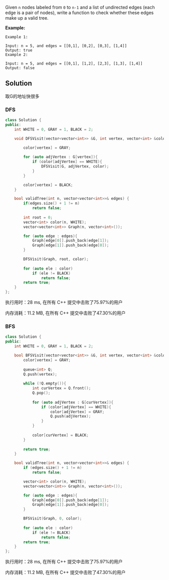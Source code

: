 Given `n` nodes labeled from `0` to `n-1` and a list of undirected edges (each edge is a pair of nodes), write a function to check whether these edges make up a valid tree.

 

**Example:**

```
Example 1:

Input: n = 5, and edges = [[0,1], [0,2], [0,3], [1,4]]
Output: true
Example 2:

Input: n = 5, and edges = [[0,1], [1,2], [2,3], [1,3], [1,4]]
Output: false
```

## Solution

取G的地址快很多

### DFS

```c++
class Solution {
public:
    int WHITE = 0, GRAY = 1, BLACK = 2;

    void DFSVisit(vector<vector<int>> &G, int vertex, vector<int> &color){
        
        color[vertex] = GRAY;

        for (auto adjVertex : G[vertex]){
            if (color[adjVertex] == WHITE){
                DFSVisit(G, adjVertex, color);
            }
        }

        color[vertex] = BLACK;
    }

    bool validTree(int n, vector<vector<int>>& edges) {
        if(edges.size() + 1 != n) 
            return false;
            
        int root = 0;
        vector<int> color(n, WHITE);
        vector<vector<int>> Graph(n, vector<int>());

        for (auto edge : edges){
            Graph[edge[0]].push_back(edge[1]);
            Graph[edge[1]].push_back(edge[0]);
        }

        DFSVisit(Graph, root, color);
        
        for (auto ele : color)
            if (ele != BLACK)
                return false;
        return true;
    }
};
```

执行用时：28 ms, 在所有 C++ 提交中击败了75.97%的用户

内存消耗：11.2 MB, 在所有 C++ 提交中击败了47.30%的用户

### BFS

```c++
class Solution {
public:
    int WHITE = 0, GRAY = 1, BLACK = 2;

    bool BFSVisit(vector<vector<int>> &G, int vertex, vector<int> &color){
        color[vertex] = GRAY;
        
        queue<int> Q;
        Q.push(vertex);
        
        while (!Q.empty()){
            int curVertex = Q.front();
            Q.pop();
            
            for (auto adjVertex : G[curVertex]){
                if (color[adjVertex] == WHITE){
                    color[adjVertex] = GRAY;
                    Q.push(adjVertex);
                }
            }
            
            color[curVertex] = BLACK;
        }
        
        return true;
    }

    bool validTree(int n, vector<vector<int>>& edges) {
        if (edges.size() + 1 != n)
            return false;

        vector<int> color(n, WHITE);    
        vector<vector<int>> Graph(n, vector<int>());

        for (auto edge : edges){
            Graph[edge[0]].push_back(edge[1]);
            Graph[edge[1]].push_back(edge[0]);
        }

        BFSVisit(Graph, 0, color);
            
        for (auto ele : color)
            if (ele != BLACK)
                return false;
        return true;
    }
};
```

执行用时：28 ms, 在所有 C++ 提交中击败了75.97%的用户

内存消耗：11.2 MB, 在所有 C++ 提交中击败了47.30%的用户